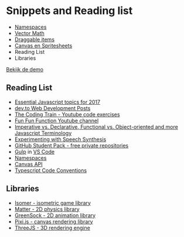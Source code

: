 # Snippets and Reading list

- [Namespaces](dev/namespace.md)
- [Vector Math](dev/vector/)
- [Draggable items](dev/draggable/)
- [Canvas en Spritesheets](dev/canvas/)
- Reading List
- Libraries

[Bekijk de demo](https://hr-cmgt.github.io/PRG08-Snippets/)

## Reading List

- [Essential Javascript topics for 2017](https://medium.com/javascript-scene/top-javascript-frameworks-topics-to-learn-in-2017-700a397b711)
- [dev.to Web Development Posts](https://dev.to)
- [The Coding Train - Youtube code exercises](https://www.youtube.com/user/shiffman)
- [Fun Fun Function Youtube channel](https://www.youtube.com/channel/UCO1cgjhGzsSYb1rsB4bFe4Q/)
- [Imperative vs. Declarative, Functional vs. Object-oriented and more Javascript Terminology](https://medium.freecodecamp.com/programming-mental-models-47ccc65eb334)
- [Experimenting with Speech Synthesis](https://www.smashingmagazine.com/2017/02/experimenting-with-speechsynthesis/)
- [GitHub Student Pack - free private repositories](https://education.github.com/pack)
- [Gulp](http://gulpjs.com) in [VS Code](https://www.typescriptlang.org/docs/handbook/gulp.html)
- [Namespaces](https://www.typescriptlang.org/docs/handbook/namespaces.html)
- [Canvas API](https://developer.mozilla.org/en-US/docs/Web/API/Canvas_API)
- [Typescript Code Conventions](https://github.com/basarat/typescript-book/blob/master/docs/styleguide/styleguide.md)

## Libraries

- [Isomer - isometric game library](http://jdan.github.io/isomer/)
- [Matter - 2D physics library](http://brm.io/matter-js/)
- [GreenSock - 2D animation library](http://brm.io/matter-js/)
- [Pixi.js - canvas rendering library](http://www.pixijs.com)
- [ThreeJS - 3D rendering engine](https://threejs.org)

